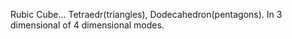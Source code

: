 Rubic Cube... Tetraedr(triangles), Dodecahedron(pentagons).
In 3 dimensional of 4 dimensional modes.